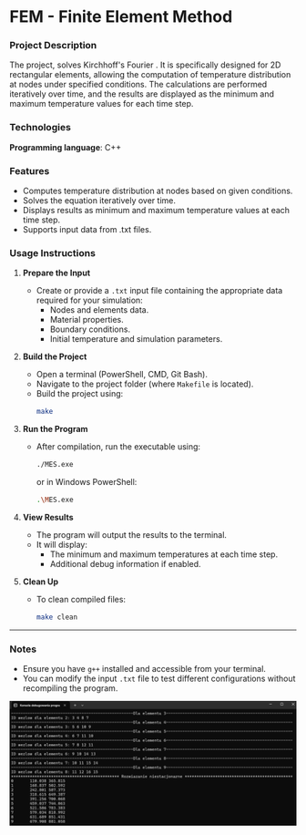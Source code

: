 # FEM - Finite Element Method 

### Project Description
The project, solves Kirchhoff's Fourier . It is specifically designed for 2D rectangular elements, allowing the computation of temperature distribution at nodes under specified conditions.
The calculations are performed iteratively over time, and the results are displayed as the minimum and maximum temperature values for each time step.

### Technologies
**Programming language**: C++

### Features
- Computes temperature distribution at nodes based on given conditions.
- Solves the equation iteratively over time.
- Displays results as minimum and maximum temperature values at each time step.
- Supports input data from .txt files.

### Usage Instructions

1. **Prepare the Input**
   - Create or provide a `.txt` input file containing the appropriate data required for your simulation:
     - Nodes and elements data.
     - Material properties.
     - Boundary conditions.
     - Initial temperature and simulation parameters.

2. **Build the Project**
   - Open a terminal (PowerShell, CMD, Git Bash).
   - Navigate to the project folder (where `Makefile` is located).
   - Build the project using:
     ```bash
     make
     ```

3. **Run the Program**
   - After compilation, run the executable using:
     ```bash
     ./MES.exe
     ```
     or in Windows PowerShell:
     ```bash
     .\MES.exe
     ```

4. **View Results**
   - The program will output the results to the terminal.
   - It will display:
     - The minimum and maximum temperatures at each time step.
     - Additional debug information if enabled.

5. **Clean Up**
   - To clean compiled files:
     ```bash
     make clean
     ```

---

### Notes
- Ensure you have `g++` installed and accessible from your terminal.
- You can modify the input `.txt` file to test different configurations without recompiling the program.


![Zarys](./1.png)
